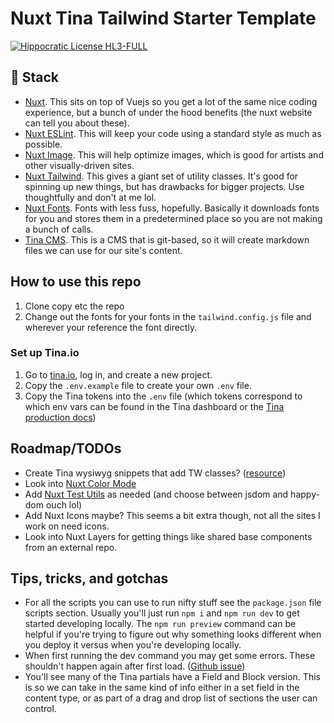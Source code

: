 # Nuxt Tina Tailwind Starter Template

[![Hippocratic License HL3-FULL](https://img.shields.io/static/v1?label=Hippocratic%20License&message=HL3-FULL&labelColor=5e2751&color=bc8c3d)](https://firstdonoharm.dev/version/3/0/full.html)

## 🥞 Stack

- [Nuxt](https://nuxt.com/docs/getting-started/introduction). This sits on top of Vuejs so you get a lot of the same nice coding experience, but a bunch of under the hood benefits (the nuxt website can tell you about these).
- [Nuxt ESLint](https://eslint.nuxt.com/packages/module). This will keep your code using a standard style as much as possible.
- [Nuxt Image](https://image.nuxt.com/). This will help optimize images, which is good for artists and other visually-driven sites.
- [Nuxt Tailwind](https://nuxt.com/modules/tailwindcss). This gives a giant set of utility classes. It's good for spinning up new things, but has drawbacks for bigger projects. Use thoughtfully and don't at me lol.
- [Nuxt Fonts](https://fonts.nuxt.com/). Fonts with less fuss, hopefully. Basically it downloads fonts for you and stores them in a predetermined place so you are not making a bunch of calls.
- [Tina CMS](https://tina.io/). This is a CMS that is git-based, so it will create markdown files we can use for our site's content.

## How to use this repo

1. Clone copy etc the repo
1. Change out the fonts for your fonts in the `tailwind.config.js` file and wherever  your reference the font directly.

### Set up Tina.io

1. Go to [tina.io](https://tina.io), log in, and create a new project.
1. Copy the `.env.example` file to create your own `.env` file.
1. Copy the Tina tokens into the `.env` file (which tokens correspond to which env vars can be found in the Tina dashboard or the [Tina production docs](https://tina.io/docs/tina-cloud/overview))

## Roadmap/TODOs

- Create Tina wysiwyg snippets that add TW classes? ([resource](https://tailwindcss.nuxtjs.org/examples/content))
- Look into [Nuxt Color Mode](https://color-mode.nuxtjs.org/)
- Add [Nuxt Test Utils](https://nuxt.com/modules/test-utils) as needed (and choose between jsdom and happy-dom ouch lol)
- Add Nuxt Icons maybe? This seems a bit extra though, not all the sites I work on need icons.
- Look into Nuxt Layers for getting things like shared base components from an external repo.

## Tips, tricks, and gotchas

- For all the scripts you can use to run nifty stuff see the `package.json` file scripts section. Usually you'll just run `npm i` and `npm run dev` to get started developing locally. The `npm run preview` command can be helpful if you're trying to figure out why something looks different when you deploy it versus when you're developing locally.
- When first running the dev command you may get some errors. These shouldn't happen again after first load. ([Github issue](https://github.com/nuxt/nuxt/issues/30461))
- You'll see many of the Tina partials have a Field and Block version. This is so we can take in the same kind of info either in a set field in the content type, or as part of a drag and drop list of sections the user can control.
